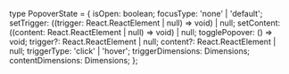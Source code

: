type PopoverState = {
    isOpen: boolean;
    focusType: 'none' | 'default';
    setTrigger: ((trigger: React.ReactElement | null) => void) | null;
    setContent: ((content: React.ReactElement | null) => void) | null;
    togglePopover: () => void;
    trigger?: React.ReactElement | null;
    content?: React.ReactElement | null;
    triggerType: 'click' | 'hover';
    triggerDimensions: Dimensions;
    contentDimensions: Dimensions;
};
